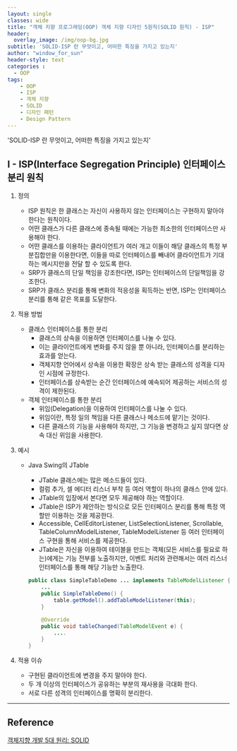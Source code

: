 ```yaml
--- 
layout: single
classes: wide
title: "객체 지향 프로그래밍(OOP) 객체 지향 디자인 5원칙(SOLID 원칙) - ISP"
header:
  overlay_image: /img/oop-bg.jpg
subtitle: 'SOLID-ISP 란 무엇이고, 어떠한 특징을 가지고 있는지'
author: "window_for_sun"
header-style: text
categories :
  - OOP
tags:
    - OOP
    - ISP
    - 객체 지향
    - SOLID
    - 디자인 패턴
    - Design Pattern
---  
```


'SOLID-ISP 란 무엇이고, 어떠한 특징을 가지고 있는지'


## I - ISP(Interface Segregation Principle) 인터페이스 분리 원칙
1. 정의
	- ISP 원칙은 한 클래스는 자신이 사용하지 않는 인터페이스는 구현하지 말아야 한다는 원칙이다.
	- 어떤 클래스가 다른 클래스에 종속될 때에는 가능한 최소한의 인터페이스만 사용해야 한다.
	- 어떤 클래스를 이용하는 클라이언트가 여러 개고 이들이 해당 클래스의 특정 부분집합만을 이용한다면, 이들을 따로 인터페이스를 빼내어 클라이언트가 기대하는 메시지만을 전달 할 수 있도록 한다.
	- SRP가 클래스의 단일 책임을 강조한다면, ISP는 인터페이스의 단일책임을 강조한다.
	- SRP가 클래스 분리를 통해 변화의 적응성을 획득하는 반면, ISP는 인터페이스 분리를 통해 같은 목표를 도달한다.
1. 적용 방법
	- 클래스 인터페이스를 통한 분리
		- 클래스의 상속을 이용하면 인터페이스를 나눌 수 있다.
		- 이는 클라이언트에게 변화를 주지 않을 뿐 아니라, 인터페이스를 분리하는 효과를 얻는다.
		- 객체지향 언어에서 상속을 이용한 확장은 상속 받는 클래스의 성격을 디자인 시점에 규정한다.
		- 인터페이스를 상속받는 순간 인터페이스에 예속되어 제공하는 서비스의 성격이 제한된다.
	- 객체 인터페이스를 통한 분리
		- 위임(Delegation)을 이용하여 인터페이스를 나눌 수 있다.
		- 위임이란, 특정 일의 책임을 다른 클래스나 메소드에 맡기는 것이다.
		- 다른 클래스의 기능을 사용해야 하지만, 그 기능을 변경하고 싶지 않다면 상속 대신 위임을 사용한다.
1. 예시
	- Java Swing의 JTable
		- JTable 클래스에는 많은 메소드들이 있다.
		- 컬럼 추가, 셀 에디터 리스너 부착 등 여러 역할이 하나의 클래스 안에 있다.
		- JTable의 입장에서 본다면 모두 제공해야 하는 역할이다.
		- JTable은 ISP가 제안하는 방식으로 모든 인터페이스 분리를 통해 특정 역할만 이용하는 것을 제공한다.
		- Accessible, CellEditorListener, ListSelectionListener, Scrollable, TableColumnModelListener, TableModelListener 등 여러 인터페이스 구현을 통해 서비스를 제공한다.
		- JTable은 자신을 이용하여 테이블을 만드는 객체(모든 서비스를 필요로 하는)에게는 기능 전부를 노출하지만, 이벤트 처리와 관련해서는 여러 리스너 인터페이스를 통해 해당 기능만 노출한다.
		
		```java
		public class SimpleTableDemo ... implements TableModelListener {
			...
			public SimpleTableDemo() {
				table.getModel().addTableModelListener(this);
			}
	
			@Override
			public void tableChanged(TableModelEvent e) {
				....
			}
		}
		```  
		
1. 적용 이슈
	- 구현된 클라이언트에 변경을 주지 말아야 한다.
	- 두 개 이상의 인터페이스가 공유하는 부분의 재사용을 극대화 한다.
	- 서로 다른 성격의 인터페이스를 명확히 분리한다.
	

---
## Reference
[객체지향 개발 5대 원리: SOLID](http://www.nextree.co.kr/p6960/)  